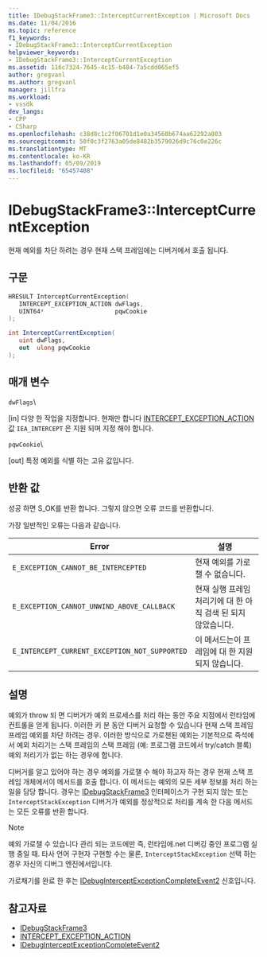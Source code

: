 ```yaml
---
title: IDebugStackFrame3::InterceptCurrentException | Microsoft Docs
ms.date: 11/04/2016
ms.topic: reference
f1_keywords:
- IDebugStackFrame3::InterceptCurrentException
helpviewer_keywords:
- IDebugStackFrame3::InterceptCurrentException
ms.assetid: 116c7324-7645-4c15-b484-7a5cdd065ef5
author: gregvanl
ms.author: gregvanl
manager: jillfra
ms.workload:
- vssdk
dev_langs:
- CPP
- CSharp
ms.openlocfilehash: c38d8c1c2f06701d1e0a34560b674aa62292a803
ms.sourcegitcommit: 50f0c3f2763a05de8482b3579026d9c76c0e226c
ms.translationtype: MT
ms.contentlocale: ko-KR
ms.lasthandoff: 05/09/2019
ms.locfileid: "65457408"
---
```

# <a name="idebugstackframe3interceptcurrentexception"></a>IDebugStackFrame3::InterceptCurrentException
현재 예외를 차단 하려는 경우 현재 스택 프레임에는 디버거에서 호출 됩니다.

## <a name="syntax"></a>구문

```cpp
HRESULT InterceptCurrentException(
   INTERCEPT_EXCEPTION_ACTION dwFlags,
   UINT64*                    pqwCookie
);
```

```csharp
int InterceptCurrentException(
   uint dwFlags,
   out  ulong pqwCookie
);
```

## <a name="parameters"></a>매개 변수
 `dwFlags`\

 [in] 다양 한 작업을 지정합니다. 현재만 합니다 [INTERCEPT_EXCEPTION_ACTION](../../../extensibility/debugger/reference/intercept-exception-action.md) 값 `IEA_INTERCEPT` 은 지원 되며 지정 해야 합니다.

 `pqwCookie`\

 [out] 특정 예외를 식별 하는 고유 값입니다.

## <a name="return-value"></a>반환 값
 성공 하면 S_OK를 반환 합니다. 그렇지 않으면 오류 코드를 반환합니다.

 가장 일반적인 오류는 다음과 같습니다.

|Error|설명|
|-----------|-----------------|
|`E_EXCEPTION_CANNOT_BE_INTERCEPTED`|현재 예외를 가로챌 수 없습니다.|
|`E_EXCEPTION_CANNOT_UNWIND_ABOVE_CALLBACK`|현재 실행 프레임 처리기에 대 한 아직 검색 된 되지 않았습니다.|
|`E_INTERCEPT_CURRENT_EXCEPTION_NOT_SUPPORTED`|이 메서드는이 프레임에 대 한 지원 되지 않습니다.|

## <a name="remarks"></a>설명
 예외가 throw 되 면 디버거가 예외 프로세스를 처리 하는 동안 주요 지점에서 런타임에 컨트롤을 얻게 됩니다. 이러한 키 분 동안 디버거 요청할 수 있습니다 현재 스택 프레임 프레임 예외를 차단 하려는 경우. 이러한 방식으로 가로챈된 예외는 기본적으로 즉석에서 예외 처리기는 스택 프레임의 스택 프레임 (예: 프로그램 코드에서 try/catch 블록) 예외 처리기가 없는 하는 경우에 합니다.

 디버거를 알고 있어야 하는 경우 예외를 가로챌 수 해야 하고자 하는 경우 현재 스택 프레임 개체에서이 메서드를 호출 합니다. 이 메서드는 예외의 모든 세부 정보를 처리 하는 일을 담당 합니다. 경우는 [IDebugStackFrame3](../../../extensibility/debugger/reference/idebugstackframe3.md) 인터페이스가 구현 되지 않는 또는 `InterceptStackException` 디버거가 예외를 정상적으로 처리를 계속 한 다음 메서드는 모든 오류를 반환 합니다.

> [!NOTE]
> 예외 가로챌 수 있습니다 관리 되는 코드에만 즉, 런타임에.net 디버깅 중인 프로그램 실행 중일 때. 타사 언어 구현자 구현할 수는 물론, `InterceptStackException` 선택 하는 경우 자신의 디버그 엔진에서입니다.

 가로채기를 완료 한 후는 [IDebugInterceptExceptionCompleteEvent2](../../../extensibility/debugger/reference/idebuginterceptexceptioncompleteevent2.md) 신호입니다.

## <a name="see-also"></a>참고자료
- [IDebugStackFrame3](../../../extensibility/debugger/reference/idebugstackframe3.md)
- [INTERCEPT_EXCEPTION_ACTION](../../../extensibility/debugger/reference/intercept-exception-action.md)
- [IDebugInterceptExceptionCompleteEvent2](../../../extensibility/debugger/reference/idebuginterceptexceptioncompleteevent2.md)